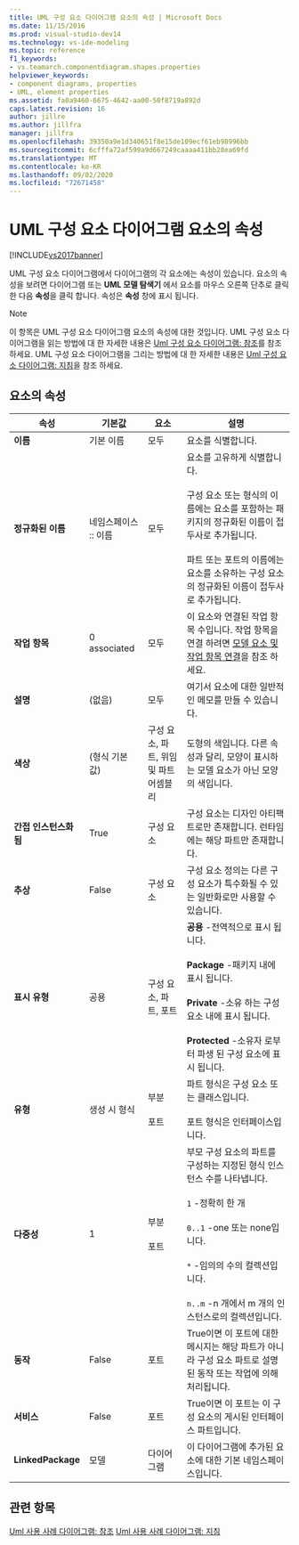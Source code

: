 ```yaml
---
title: UML 구성 요소 다이어그램 요소의 속성 | Microsoft Docs
ms.date: 11/15/2016
ms.prod: visual-studio-dev14
ms.technology: vs-ide-modeling
ms.topic: reference
f1_keywords:
- vs.teamarch.componentdiagram.shapes.properties
helpviewer_keywords:
- component diagrams, properties
- UML, element properties
ms.assetid: fa0a9460-6675-4642-aa00-50f8719a892d
caps.latest.revision: 16
author: jillre
ms.author: jillfra
manager: jillfra
ms.openlocfilehash: 39350a9e1d340651f8e15de109ecf61eb98996bb
ms.sourcegitcommit: 6cfffa72af599a9d667249caaaa411bb28ea69fd
ms.translationtype: MT
ms.contentlocale: ko-KR
ms.lasthandoff: 09/02/2020
ms.locfileid: "72671458"
---
```

# <a name="properties-of-elements-on-uml-component-diagrams"></a>UML 구성 요소 다이어그램 요소의 속성
[!INCLUDE[vs2017banner](../includes/vs2017banner.md)]

UML 구성 요소 다이어그램에서 다이어그램의 각 요소에는 속성이 있습니다. 요소의 속성을 보려면 다이어그램 또는 **UML 모델 탐색기** 에서 요소를 마우스 오른쪽 단추로 클릭 한 다음 **속성**을 클릭 합니다. 속성은 **속성** 창에 표시 됩니다.

> [!NOTE]
> 이 항목은 UML 구성 요소 다이어그램 요소의 속성에 대한 것입니다. UML 구성 요소 다이어그램을 읽는 방법에 대 한 자세한 내용은 [Uml 구성 요소 다이어그램: 참조](../modeling/uml-component-diagrams-reference.md)를 참조 하세요. UML 구성 요소 다이어그램을 그리는 방법에 대 한 자세한 내용은 [Uml 구성 요소 다이어그램: 지침](../modeling/uml-component-diagrams-guidelines.md)을 참조 하세요.

## <a name="properties-of-elements"></a>요소의 속성

|속성|기본값|요소|설명|
|--------------|-------------|-------------|-----------------|
|**이름**|기본 이름|모두|요소를 식별합니다.|
|**정규화된 이름**|네임스페이스 :: 이름|모두|요소를 고유하게 식별합니다.<br /><br /> 구성 요소 또는 형식의 이름에는 요소를 포함하는 패키지의 정규화된 이름이 접두사로 추가됩니다.<br /><br /> 파트 또는 포트의 이름에는 요소를 소유하는 구성 요소의 정규화된 이름이 접두사로 추가됩니다.|
|**작업 항목**|0 associated|모두|이 요소와 연결된 작업 항목 수입니다. 작업 항목을 연결 하려면 [모델 요소 및 작업 항목 연결](../modeling/link-model-elements-and-work-items.md)을 참조 하세요.|
|**설명**|(없음)|모두|여기서 요소에 대한 일반적인 메모를 만들 수 있습니다.|
|**색상**|(형식 기본값)|구성 요소, 파트, 위임 및 파트 어셈블리|도형의 색입니다. 다른 속성과 달리, 모양이 표시하는 모델 요소가 아닌 모양의 색입니다.|
|**간접 인스턴스화됨**|True|구성 요소|구성 요소는 디자인 아티팩트로만 존재합니다. 런타임에는 해당 파트만 존재합니다.|
|**추상**|False|구성 요소|구성 요소 정의는 다른 구성 요소가 특수화될 수 있는 일반화로만 사용할 수 있습니다.|
|**표시 유형**|공용|구성 요소, 파트, 포트|**공용** -전역적으로 표시 됩니다.<br /><br /> **Package** -패키지 내에 표시 됩니다.<br /><br /> **Private** -소유 하는 구성 요소 내에 표시 됩니다.<br /><br /> **Protected** -소유자 로부터 파생 된 구성 요소에 표시 됩니다.|
|**유형**|생성 시 형식|부분<br /><br /> 포트|파트 형식은 구성 요소 또는 클래스입니다.<br /><br /> 포트 형식은 인터페이스입니다.|
|**다중성**|1|부분<br /><br /> 포트|부모 구성 요소의 파트를 구성하는 지정된 형식 인스턴스 수를 나타냅니다.<br /><br /> `1` -정확히 한 개<br /><br /> `0..1` -one 또는 none입니다.<br /><br /> `*` -임의의 수의 컬렉션입니다.<br /><br /> `n..m` -n 개에서 m 개의 인스턴스로의 컬렉션입니다.|
|**동작**|False|포트|True이면 이 포트에 대한 메시지는 해당 파트가 아니라 구성 요소 파트로 설명된 동작 또는 작업에 의해 처리됩니다.|
|**서비스**|False|포트|True이면 이 포트는 이 구성 요소의 게시된 인터페이스 파트입니다.|
|**LinkedPackage**|모델|다이어그램|이 다이어그램에 추가된 요소에 대한 기본 네임스페이스입니다.|

## <a name="see-also"></a>관련 항목
 [Uml 사용 사례 다이어그램: 참조](../modeling/uml-use-case-diagrams-reference.md) [Uml 사용 사례 다이어그램: 지침](../modeling/uml-use-case-diagrams-guidelines.md)
